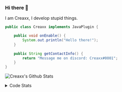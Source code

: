 ### Hi there 👋

I am Creaxx, I develop stupid things. 

```java
public class Creaxx implements JavaPlugin {

    public void onEnable() {
        System.out.println("Hello there!");
    }
    
    public String getContactInfo() {
        return "Message me on discord: Creaxx#0001";
    }
}
```

![Creaxx's Github Stats](https://github-readme-stats.vercel.app/api?username=CreaxxOG&show_icons=true&theme=dark&count_private=true)

<details>
  <summary>Code Stats</summary>

<!--START_SECTION:waka-->
![Code Time](http://img.shields.io/badge/Code%20Time-1%2C254%20hrs%2022%20mins-blue)

![Lines of code](https://img.shields.io/badge/From%20Hello%20World%20I%27ve%20Written-504.8%20thousand%20lines%20of%20code-blue)

**🐱 My GitHub Data** 

> 📦 66.3 kB Used in GitHub's Storage 
 > 
> 🏆 1,505 Contributions in the Year 2023
 > 
> 🚫 Not Opted to Hire
 > 
> 📜 4 Public Repositories 
 > 
> 🔑 2 Private Repositories 
 > 
**I'm a Night 🦉** 

```text
🌞 Morning                282 commits         ██░░░░░░░░░░░░░░░░░░░░░░░   07.33 % 
🌆 Daytime                1638 commits        ███████████░░░░░░░░░░░░░░   42.58 % 
🌃 Evening                1865 commits        ████████████░░░░░░░░░░░░░   48.48 % 
🌙 Night                  62 commits          ░░░░░░░░░░░░░░░░░░░░░░░░░   01.61 % 
```
📅 **I'm Most Productive on Saturday** 

```text
Monday                   464 commits         ███░░░░░░░░░░░░░░░░░░░░░░   12.06 % 
Tuesday                  558 commits         ████░░░░░░░░░░░░░░░░░░░░░   14.50 % 
Wednesday                585 commits         ████░░░░░░░░░░░░░░░░░░░░░   15.21 % 
Thursday                 619 commits         ████░░░░░░░░░░░░░░░░░░░░░   16.09 % 
Friday                   363 commits         ██░░░░░░░░░░░░░░░░░░░░░░░   09.44 % 
Saturday                 661 commits         ████░░░░░░░░░░░░░░░░░░░░░   17.18 % 
Sunday                   597 commits         ████░░░░░░░░░░░░░░░░░░░░░   15.52 % 
```


📊 **This Week I Spent My Time On** 

```text
💬 Programming Languages: 
Java                     20 hrs 43 mins      ███████████████████████░░   90.10 % 
XML                      53 mins             █░░░░░░░░░░░░░░░░░░░░░░░░   03.88 % 
Kotlin                   49 mins             █░░░░░░░░░░░░░░░░░░░░░░░░   03.57 % 
GitIgnore file           13 mins             ░░░░░░░░░░░░░░░░░░░░░░░░░   00.98 % 
Properties               10 mins             ░░░░░░░░░░░░░░░░░░░░░░░░░   00.79 % 

🔥 Editors: 
IntelliJ                 23 hrs              █████████████████████████   100.00 % 
```

**I Mostly Code in Java** 

```text
Java                     58 repos            ████████████████████░░░░░   80.56 % 
Kotlin                   9 repos             ███░░░░░░░░░░░░░░░░░░░░░░   12.50 % 
CSS                      2 repos             █░░░░░░░░░░░░░░░░░░░░░░░░   02.78 % 
TypeScript               2 repos             █░░░░░░░░░░░░░░░░░░░░░░░░   02.78 % 
EJS                      1 repo              ░░░░░░░░░░░░░░░░░░░░░░░░░   01.39 % 
```




 Last Updated on 13/05/2023 06:22:41 UTC
<!--END_SECTION:waka-->
</details>
